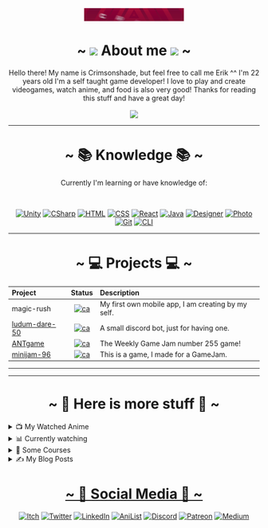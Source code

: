 <!-- BANNER [START] -->

<div align="center">
  <img src="https://github.com/crimsonshade/crimsonshade/blob/main/media/banner.gif" alt="Crimsonshade. Developer, Gamer, Musician, and more" style="width:200px">
  <br/>
</div>

<!-- BANNER [END] -->

<!-- ABOUT ME [START] -->

<div align="center">
  <h1>~ <img src="https://raw.githubusercontent.com/MartinHeinz/MartinHeinz/master/wave.gif" width="30px"> About me <img src="https://raw.githubusercontent.com/MartinHeinz/MartinHeinz/master/wave.gif" width="30px"> ~</h1>
  <p>
    Hello there! My name is Crimsonshade, but feel free to call me Erik ^^ I'm 22 years old I'm a self taught game developer! I love to play and create videogames, watch anime, and food is also very good! Thanks for reading this stuff and have a great day!
  </p>
  <a href="#">
    <img src="https://github-readme-stats.vercel.app/api?username=crimsonshade&show_icons=true&theme=radical&hide=stars,prs&include_all_commits=true&custom_title=Crimsonshades+Stats" align="center" />
  </a>
  </div>

<!-- ABOUT ME [END] -->

<!-- KNOWLEDGE [START] -->

  <hr>
  <div align="center">
  
  # ~ 📚 Knowledge 📚 ~
  
  Currently I'm learning or have knowledge of:

  <br />

  <!-- KNOWLEDGE BAGES [START] -->

  [![Unity][Image_Unity]](https://unity.com) [![CSharp][Image_Csharp]](https://docs.microsoft.com/en-us/dotnet/csharp/) [![HTML][Image_HTML]](https://www.w3schools.com/html/default.asp) [![CSS][Image_CSS]](https://www.w3schools.com/css/default.asp) [![React][Image_React]](https://reactjs.org) [![Java][Image_Java]](https://www.java.com/de/) [![Designer][Image_Design]](https://affinity.serif.com/de/designer/) [![Photo][Image_Photo]](https://affinity.serif.com/de/photo/) [![Git][Image_git]](https://git-scm.com) [![CLI][Image_Cli]](https://cli.github.com)

  <!-- KNOWLEDGE BAGES [END] -->
  
  </div>
  
  <!-- KNOWLEDGE [END] -->

  <!-- PROJECTS [START] -->

  <div align="center">
  
  ---
  
  # ~ 💻 Projects 💻 ~
  | Project | Status | Description |
  |:--------|:------:|:------------|
  | magic-rush | [![ca][WO-pj_01]][pj_01_l] | My first own mobile app, I am creating by my self. |
  | [ludum-dare-50][pj_02] | [![ca][WO-pj_02]][pj_02_l] | A small discord bot, just for having one.|
  | [ANTgame][pj_03] | [![ca][WO-pj_03]][pj_03_l]   | The Weekly Game Jam number 255 game! |
  | [minijam-96][pj_04] | [![ca][WO-pj_04]][pj_04_l] | This is a game, I made for a GameJam. |
  
  </div>

<!-- PROJECTS [END] -->

<!-- MORE [START] -->

  <hr>
  <div align="center">

  ---

  # ~ 🥰 Here is more stuff 🥰 ~

  <div align="left">

  <!-- WATCHED ANIME [START] -->

<details>
<summary>📺 My Watched Anime</summary>

| NR | Title | Watched (first time) | Rating | Rewatches |
|:--:|-------|---------|--------|-----------|
| 0 | [Demon Slayer: Kimetsu no Yaiba](https://anilist.co/anime/101922/Demon-Slayer-Kimetsu-no-Yaiba/) | `05.04.2022`| ⭐⭐⭐⭐⭐ | 2 |
| 1 | [Gurren Lagann](https://anilist.co/anime/2001/Gurren-Lagann/) | `12.06.2021` | ⭐⭐⭐⭐ | 0 |
| 2 | [High School DxD](https://anilist.co/anime/2001/Gurren-Lagann/) | `25.08.2020` | ⭐⭐⭐⭐⭐ | 0 |
| 3 | [Kill la Kill](https://anilist.co/anime/18679/Kill-la-Kill/) | `unkown` | ⭐⭐⭐ | 0 |
| 4 | [Your Name.](https://anilist.co/anime/21519/Your-Name/) | `03.04.2022` | ⭐⭐⭐⭐⭐ | 1 |
| 5 | [Seraph of the End: Vampire Reign](https://anilist.co/anime/20829/Seraph-of-the-End-Vampire-Reign/) | `unkown` | ⭐⭐ | 0 |
| 6 | [Spirited Away](https://anilist.co/anime/199/Spirited-Away/) | `11.03.2016` | ⭐⭐⭐⭐⭐ | 0 |
| 7 | [The Testament of Sister New Devil](https://anilist.co/anime/20678/The-Testament-of-Sister-New-Devil/) | `unknown` | ⭐⭐⭐⭐ | 0 |
| 8 | [Naruto](https://anilist.co/anime/20/Naruto/) | `unknown` | ⭐⭐⭐⭐ | 0 |
| 9 | [The Rising of the Shield Hero (Season 1)](https://anilist.co/anime/99263/The-Rising-of-the-Shield-Hero/) | `28.05.2022`| ⭐⭐⭐⭐ | 0 |

</details>

<!-- WATCHED ANIME [END] -->

<!-- CURRENTLY WATCHING [START] -->

<details>
<summary>📊 Currently watching</summary>

* [watched episode 8](https://anilist.co/activity/398741857) of [Spy x Family](https://anilist.co/anime/140960/SPY-x-FAMILY/)
* [watched episode 10](https://anilist.co/activity/396489754) of [Black Clover](https://anilist.co/anime/97940/Black-Clover/)
* [watched episode 37](https://anilist.co/activity/396490269) of [Fairy Tail](https://anilist.co/anime/6702/Fairy-Tail/)
* [watched episode 10](https://anilist.co/activity/396490694) of [Jujutsu Kaisen](https://anilist.co/anime/113415/JUJUTSU-KAISEN/)

</details>

<!-- CURRENTLY WATCHING [END] -->

<!-- COURSES [START] -->

<details>
<summary>🏫 Some Courses</summary>

| Lang | Course | Completion | Platform |
|:----:|--------|:----------:|:--------:|
| DE | [Affinity Designer Meisterkurs: Der Komplette Kurs](./media/Certificates/AffinityDesigner.pdf) | `07. Jan. 2022` | [Udemy](https://www.udemy.com/course/affinity-designer-meisterkurs/) |
| DE | [Die komplette Unity & C# Masterclass - Entwickle 5 Spiele](./media/Certificates/Unity_C%23.pdf) | `15. Jan. 2020` | [Udemy](https://www.udemy.com/course/die_unity_masterclass/) |
| DE | [Git Komplettkurs: Vom Anfänger zum Profi (inkl. GitHub)](./media/Certificates/Git.pdf) | `16. Dec. 2021` | [Udemy](https://www.udemy.com/course/git-komplett/) |
| DE | [Der komplette Blender Kurs - Erstelle hochwertige 3D Modelle](./media/Certificates/Blender.pdf) | `26. Nov. 2019` | [Udemy](https://www.udemy.com/course/blender-komplettkurs/) |
| EN | [Learn Unity 2D. Make Your First Mobile Game.](./media/Certificates/Unity_Flappy.pdf) | `17. July. 2020` | [Udemy](https://www.udemy.com/course/learn-unity-make-your-first-mobile-game/) |
| EN | [Complete C# Unity Game Developer 2D](./media/Certificates/CompleteC%23UnityGameDeveloper2D.pdf) | `07. Jan. 2022` | [Udemy](https://www.udemy.com/course/unitycourse/)
| EN | [C# Basics for Beginners: Learn C# Fundamentals by Coding]() | `39.6%` | [Udemy](https://www.udemy.com/course/csharp-tutorial-for-beginners/) |


</details>

<!-- COURSES [END] -->

<!-- BLOG [START] -->
<details>
<summary>✍ My Blog Posts</summary>

<a target="_blank" href="https://github-readme-medium-recent-article.vercel.app/medium/@crimsonshade/0"><img src="https://github-readme-medium-recent-article.vercel.app/medium/@crimsonshade/0" alt="Recent Article 0"> 

</details>

  </div>

  <!-- MORE [END] -->

  <!-- SOCIALS [START] -->

  # ~ 🤜 Social Media 🤛 ~
  
  [![Itch][SI-it]][SL-it]
  [![Twitter][SI-tt]][SL-tt]
  [![LinkedIn][SI-li]][SL-li]
  [![AniList][SI-al]][SL-al]
  [![Discord][SI-dc]][SL-dc]
  [![Patreon][SI-pa]][SL-pa]
  [![Medium][SI-me]][SL-me]

  <!-- SOCIALS [END] -->

</div>
  
<!-- IMAGES -->

<!-- KNOWLEGE BAGDE [START] -->

[Image_unity]:  https://img.shields.io/badge/-Unity-%23FFFFFF?style=for-the-badge&logo=Unity&logoColor=black
[Image_HTML]:   https://img.shields.io/badge/-HTML-%23E34F26?style=for-the-badge&logo=html5&logoColor=white
[Image_CSS]:    https://img.shields.io/badge/-CSS-%231572B6?style=for-the-badge&logo=css3&logoColor=white
[Image_React]:  https://img.shields.io/badge/-React-%2361DAFB?style=for-the-badge&logo=react&logoColor=black
[Image_CSharp]: https://img.shields.io/badge/-C%23-%23239120?style=for-the-badge&logo=csharp
[Image_Java]:   https://img.shields.io/badge/-Java-%23007396?style=for-the-badge&logo=java&logoColor=white
[Image_Design]: https://img.shields.io/badge/-Affinity%20Designer-%231B72BE?style=for-the-badge&logo=affinity-designer&logoColor=white
[Image_Photo]:  https://img.shields.io/badge/-Affinity%20Photo-%237E4DD2?style=for-the-badge&logo=affinity-photo&logoColor=white
[Image_Git]:    https://img.shields.io/badge/-Git-%23F05032?style=for-the-badge&logo=git&logoColor=white
[Image_Cli]:    https://img.shields.io/badge/-GitHub%20Cli-%23181717?style=for-the-badge&logo=github&logoColor%20=%20white

<!-- KNOWLEGDE BADGE [END] -->

<!-- BANNER [START] -->

[1.1]: https://github.com/crimsonshade/crimsonshade/blob/main/media/banner.gif

<!-- BANNER [END] -->

<!-- PROJECT STATUS BADGE [START] -->

[WO-pj_01]: https://img.shields.io/badge/Status-wip-orange?style=flat-square&logo=google-drive&logoColor=white
[WO-pj_02]: https://img.shields.io/badge/Status-done-brightgreen?style=flat-square&logo=itch.io&logoColor=white
[WO-pj_03]: https://img.shields.io/badge/Status-wip-orange?style=flat-square&logo=itch.io&logoColor=white
[WO-pj_04]: https://img.shields.io/badge/Status-done-brightgreen?style=flat-square&logo=itch.io&logoColor=white

<!-- PROJECT STATUS BADGE [END] -->

<!-- PROJECT ISSUES BADGE [START] -->

[pj_01_i]: https://img.shields.io/github/issues/crimsonshade/magic-rush?style=flat-square

<!-- PROJECT ISSUES BADGE [END] -->

<!-- SOCIALS BADGE [START] -->

[SI-it]: https://img.shields.io/badge/Itch.io-FA5C5C?style=for-the-badge&logo=itchdotio&logoColor=white
[SI-tt]: https://img.shields.io/badge/Twitter-1DA1F2?style=for-the-badge&logo=twitter&logoColor=white
[SI-li]: https://img.shields.io/badge/-LinkedIn-%230A66C2?style=for-the-badge&logo=linkedin&logoColor=white
[SI-al]: https://img.shields.io/badge/-AniList-%2302A9FF?style=for-the-badge&logo=anilist&logoColor=white
[SI-dc]: https://img.shields.io/badge/Discord-7289DA?style=for-the-badge&logo=discord&logoColor=white
[SI-pa]: https://img.shields.io/badge/-Patreon-%23FF424D?style=for-the-badge&logo=patreon&logoColor=white
[SI-me]: https://img.shields.io/badge/-Medium-%23000000?style=for-the-badge&logo=medium&logoColor=white

<!-- SOCIALS BADGE [END] -->

<!-- LINKS -->

<!-- TO PROJECTS LINKS [START] -->

[1]:     https://crimsonshade.github.io/
[pj_01]: https://github.com/crimsonshade/magic-rush
[pj_02]: https://github.com/crimsonshade/ANTgame
[pj_03]: https://github.com/crimsonshade/crimsonshade.github.io
[pj_04]:  https://github.com/crimsonshade/minijam-96

<!-- TO PROJECT LINKS [END] -->

<!-- PROJECT DOWNLOAD [START] -->

[pj_01_l]: https://drive.google.com/file/d/1TxdT9vS6st8jYW2a8Fle6qQqDLwFVJd0/view?usp=sharing
[pj_02_l]: https://crimsonshade.itch.io/ldjam-50
[pj_03_l]: https://crimsonshade.itch.io/ANTgame
[pj_04_l]: https://crimsonshade.itch.io/devils-fate

<!-- PROJECT DONWLOAD [END] -->

<!-- SOCIALS LINKS [START] -->

[SL-it]: https://crimsonshade.itch.io/
[SL-tt]: https://twitter.com/crimsonshade_/
[SL-li]: https://www.linkedin.com/in/erik-huebl/
[SL-al]: https://anilist.co/user/CrimsonshadeTV/
[SL-dc]: http://bots-entertainment.com/discord
[SL-pa]: https://www.patreon.com/crimsonshade/
[SL-me]: https://medium.com/@crimsonshade/

<!-- SOCIALS LINKS [END] -->